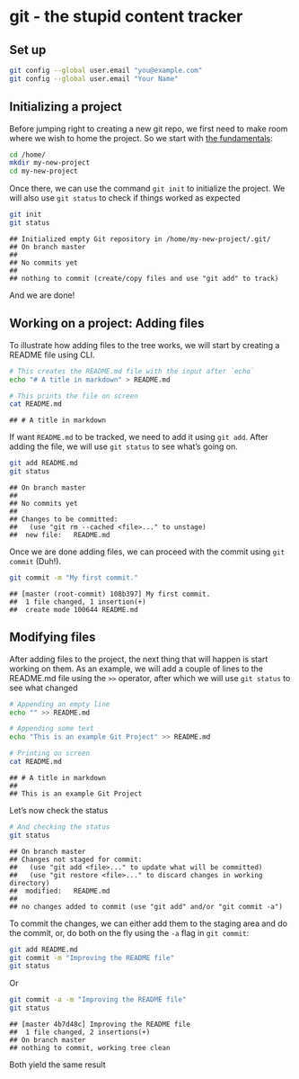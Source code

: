 
# git - the stupid content tracker

## Set up

``` bash
git config --global user.email "you@example.com"
git config --global user.email "Your Name"
```

## Initializing a project

Before jumping right to creating a new git repo, we first need to make
room where we wish to home the project. So we start with [the
fundamentals](01-fundamentals.md):

``` bash
cd /home/
mkdir my-new-project
cd my-new-project
```

Once there, we can use the command `git init` to initialize the project.
We will also use `git status` to check if things worked as expected

``` bash
git init
git status
```

    ## Initialized empty Git repository in /home/my-new-project/.git/
    ## On branch master
    ## 
    ## No commits yet
    ## 
    ## nothing to commit (create/copy files and use "git add" to track)

And we are done!

## Working on a project: Adding files

To illustrate how adding files to the tree works, we will start by
creating a README file using CLI.

``` bash
# This creates the README.md file with the input after `echo`
echo "# A title in markdown" > README.md

# This prints the file on screen
cat README.md
```

    ## # A title in markdown

If want `README.md` to be tracked, we need to add it using `git add`.
After adding the file, we will use `git status` to see what’s going on.

``` bash
git add README.md
git status
```

    ## On branch master
    ## 
    ## No commits yet
    ## 
    ## Changes to be committed:
    ##   (use "git rm --cached <file>..." to unstage)
    ##  new file:   README.md

Once we are done adding files, we can proceed with the commit using
`git commit` (Duh!).

``` bash
git commit -m "My first commit."
```

    ## [master (root-commit) 108b397] My first commit.
    ##  1 file changed, 1 insertion(+)
    ##  create mode 100644 README.md

## Modifying files

After adding files to the project, the next thing that will happen is
start working on them. As an example, we will add a couple of lines to
the README.md file using the `>>` operator, after which we will use
`git status` to see what changed

``` bash
# Appending an empty line
echo "" >> README.md

# Appending some text
echo "This is an example Git Project" >> README.md

# Printing on screen
cat README.md
```

    ## # A title in markdown
    ## 
    ## This is an example Git Project

Let’s now check the status

``` bash
# And checking the status
git status
```

    ## On branch master
    ## Changes not staged for commit:
    ##   (use "git add <file>..." to update what will be committed)
    ##   (use "git restore <file>..." to discard changes in working directory)
    ##  modified:   README.md
    ## 
    ## no changes added to commit (use "git add" and/or "git commit -a")

To commit the changes, we can either add them to the staging area and do
the commit, or, do both on the fly using the `-a` flag in `git commit`:

``` bash
git add README.md
git commit -m "Improving the README file"
git status
```

Or

``` bash
git commit -a -m "Improving the README file"
git status
```

    ## [master 4b7d48c] Improving the README file
    ##  1 file changed, 2 insertions(+)
    ## On branch master
    ## nothing to commit, working tree clean

Both yield the same result

